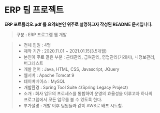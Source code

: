 # ERP 팀 프로젝트
**ERP 포트폴리오.pdf 를 요약&본인 위주로 설명하고자 작성된 README 문서입니다.**
> 구분 : ERP 프로그램 웹 개발

> * 전체 인원 : 4명   
> * 제작 기간 : 2020.11.01 ~ 2021.01.15(3.5개월)   
> * 본인이 주로 맡은 부분 : 근태관리, 급여관리, 영업관리(거래처), 내정보관리, 버그테스트   
> * 개발 언어 :  Java, HTML, CSS, Javascript, JQuery   
> * 웹서버 : Apache Tomcat 9
> * 데이버베이스 : MySQL   
> * 개발환경 : Spring Tool Suite 4(Spring Legacy Project)   
> * 소개 : 회사 업무의 프로세스를 통합하여 운영의 효율성을 이루고자 하나의 프로그램에서 모든 업무를 볼 수 있도록 한다.   
> * 부가설명 : 개발 이후 팀원들과 같이 AWS로 배포 시도함.

